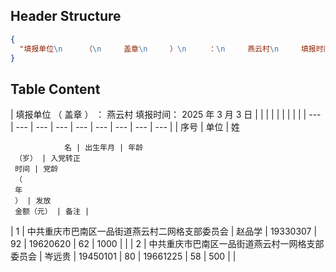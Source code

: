 ## Header Structure
```json
{
  "填报单位\n     （\n     盖章\n     ）\n     ：\n     燕云村\n     填报时间：\n     2025\n     年\n     3\n     月\n     3\n     日": "填报单位\n     （\n     盖章\n     ）\n     ：\n     燕云村\n     填报时间：\n     2025\n     年\n     3\n     月\n     3\n     日"
}
```

## Table Content

| 填报单位
     （
     盖章
     ）
     ：
     燕云村
     填报时间：
     2025
     年
     3
     月
     3
     日 |  |  |  |  |  |  |  |  |
| --- | --- | --- | --- | --- | --- | --- | --- | --- |
| 序号 | 单位 | 姓

				名 | 出生年月 | 年龄
     （岁） | 入党转正
     时间 | 党龄
     （
     年
     ） | 发放
     金额（元） | 备注 |
| 1 | 中共重庆市巴南区一品街道燕云村二网格支部委员会 | 赵品学 | 19330307 | 92 | 19620620 | 62 | 1000 |  |
| 2 | 中共重庆市巴南区一品街道燕云村一网格支部委员会 | 岑远贵 | 19450101 | 80 | 19661225 | 58 | 500 |  |